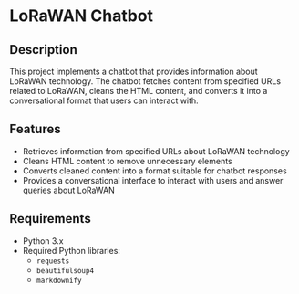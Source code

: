 # LoRaWAN Chatbot

## Description

This project implements a chatbot that provides information about LoRaWAN technology. The chatbot fetches content from specified URLs related to LoRaWAN, cleans the HTML content, and converts it into a conversational format that users can interact with.

## Features

- Retrieves information from specified URLs about LoRaWAN technology
- Cleans HTML content to remove unnecessary elements
- Converts cleaned content into a format suitable for chatbot responses
- Provides a conversational interface to interact with users and answer queries about LoRaWAN

## Requirements

- Python 3.x
- Required Python libraries:
  - `requests`
  - `beautifulsoup4`
  - `markdownify`